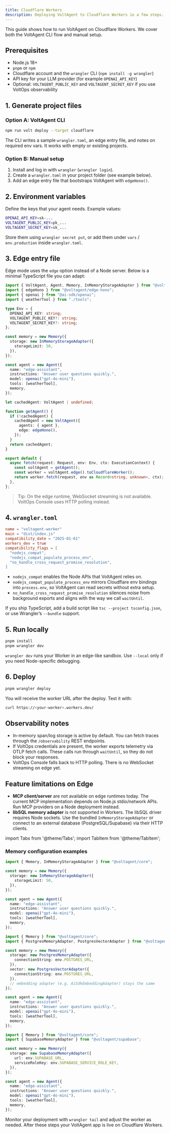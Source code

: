 ```yaml
---
title: Cloudflare Workers
description: Deploying VoltAgent to Cloudflare Workers in a few steps.
---
```


This guide shows how to run VoltAgent on Cloudflare Workers. We cover both the VoltAgent CLI flow and manual setup.

## Prerequisites

- Node.js 18+
- `pnpm` or `npm`
- Cloudflare account and the `wrangler` CLI (`npm install -g wrangler`)
- API key for your LLM provider (for example `OPENAI_API_KEY`)
- Optional: `VOLTAGENT_PUBLIC_KEY` and `VOLTAGENT_SECRET_KEY` if you use VoltOps observability

## 1. Generate project files

### Option A: VoltAgent CLI

```bash
npm run volt deploy --target cloudflare
```

The CLI writes a sample `wrangler.toml`, an edge entry file, and notes on required env vars. It works with empty or existing projects.

### Option B: Manual setup

1. Install and log in with `wrangler` (`wrangler login`).
2. Create a `wrangler.toml` in your project folder (see example below).
3. Add an edge entry file that bootstraps VoltAgent with `edgeHono()`.

## 2. Environment variables

Define the keys that your agent needs. Example values:

```bash
OPENAI_API_KEY=sk-...
VOLTAGENT_PUBLIC_KEY=pk_...
VOLTAGENT_SECRET_KEY=sk_...
```

Store them using `wrangler secret put`, or add them under `vars` / `env.production` inside `wrangler.toml`.

## 3. Edge entry file

Edge mode uses the `edge` option instead of a Node server. Below is a minimal TypeScript file you can adapt:

```ts title="src/index.ts"
import { VoltAgent, Agent, Memory, InMemoryStorageAdapter } from "@voltagent/core";
import { edgeHono } from "@voltagent/edge-hono";
import { openai } from "@ai-sdk/openai";
import { weatherTool } from "./tools";

type Env = {
  OPENAI_API_KEY: string;
  VOLTAGENT_PUBLIC_KEY?: string;
  VOLTAGENT_SECRET_KEY?: string;
};

const memory = new Memory({
  storage: new InMemoryStorageAdapter({
    storageLimit: 50,
  }),
});

const agent = new Agent({
  name: "edge-assistant",
  instructions: "Answer user questions quickly.",
  model: openai("gpt-4o-mini"),
  tools: [weatherTool],
  memory,
});

let cachedAgent: VoltAgent | undefined;

function getAgent() {
  if (!cachedAgent) {
    cachedAgent = new VoltAgent({
      agents: { agent },
      edge: edgeHono(),
    });
  }
  return cachedAgent;
}

export default {
  async fetch(request: Request, env: Env, ctx: ExecutionContext) {
    const voltAgent = getAgent();
    const worker = voltAgent.edge().toCloudflareWorker();
    return worker.fetch(request, env as Record<string, unknown>, ctx);
  },
};
```

> Tip: On the edge runtime, WebSocket streaming is not available. VoltOps Console uses HTTP polling instead.

## 4. `wrangler.toml`

```toml
name = "voltagent-worker"
main = "dist/index.js"
compatibility_date = "2025-01-01"
workers_dev = true
compatibility_flags = [
  "nodejs_compat",
  "nodejs_compat_populate_process_env",
  "no_handle_cross_request_promise_resolution",
]
```

- `nodejs_compat` enables the Node APIs that VoltAgent relies on.
- `nodejs_compat_populate_process_env` mirrors Cloudflare env bindings into `process.env`, so VoltAgent can read secrets without extra setup.
- `no_handle_cross_request_promise_resolution` silences noise from background exports and aligns with the way we call `waitUntil`.

If you ship TypeScript, add a build script like `tsc --project tsconfig.json`, or use Wrangler’s `--bundle` support.

## 5. Run locally

```bash
pnpm install
pnpm wrangler dev
```

`wrangler dev` runs your Worker in an edge-like sandbox. Use `--local` only if you need Node-specific debugging.

## 6. Deploy

```bash
pnpm wrangler deploy
```

You will receive the worker URL after the deploy. Test it with:

```bash
curl https://<your-worker>.workers.dev/
```

## Observability notes

- In-memory span/log storage is active by default. You can fetch traces through the `/observability` REST endpoints.
- If VoltOps credentials are present, the worker exports telemetry via OTLP fetch calls. These calls run through `waitUntil`, so they do not block your responses.
- VoltOps Console falls back to HTTP polling. There is no WebSocket streaming on edge yet.

## Feature limitations on Edge

- **MCP client/server** are not available on edge runtimes today. The current MCP implementation depends on Node.js stdio/network APIs. Run MCP providers on a Node deployment instead.
- **libSQL memory adapter** is not supported in Workers. The libSQL driver requires Node sockets. Use the bundled `InMemoryStorageAdapter` or connect to an external database (PostgreSQL/Supabase) via their HTTP clients.

import Tabs from '@theme/Tabs';
import TabItem from '@theme/TabItem';

### Memory configuration examples

<Tabs>
  <TabItem value="in-memory" label="In-memory (default)" default>

```ts
import { Memory, InMemoryStorageAdapter } from "@voltagent/core";

const memory = new Memory({
  storage: new InMemoryStorageAdapter({
    storageLimit: 50,
  }),
});

const agent = new Agent({
  name: "edge-assistant",
  instructions: "Answer user questions quickly.",
  model: openai("gpt-4o-mini"),
  tools: [weatherTool],
  memory,
});
```

  </TabItem>
  <TabItem value="postgres" label="PostgreSQL">

```ts
import { Memory } from "@voltagent/core";
import { PostgresMemoryAdapter, PostgresVectorAdapter } from "@voltagent/postgres";

const memory = new Memory({
  storage: new PostgresMemoryAdapter({
    connectionString: env.POSTGRES_URL,
  }),
  vector: new PostgresVectorAdapter({
    connectionString: env.POSTGRES_URL,
  }),
  // embedding adapter (e.g. AiSdkEmbeddingAdapter) stays the same
});

const agent = new Agent({
  name: "edge-assistant",
  instructions: "Answer user questions quickly.",
  model: openai("gpt-4o-mini"),
  tools: [weatherTool],
  memory,
});
```

  </TabItem>
  <TabItem value="supabase" label="Supabase">

```ts
import { Memory } from "@voltagent/core";
import { SupabaseMemoryAdapter } from "@voltagent/supabase";

const memory = new Memory({
  storage: new SupabaseMemoryAdapter({
    url: env.SUPABASE_URL,
    serviceRoleKey: env.SUPABASE_SERVICE_ROLE_KEY,
  }),
});

const agent = new Agent({
  name: "edge-assistant",
  instructions: "Answer user questions quickly.",
  model: openai("gpt-4o-mini"),
  tools: [weatherTool],
  memory,
});
```

  </TabItem>
</Tabs>

Monitor your deployment with `wrangler tail` and adjust the worker as needed. After these steps your VoltAgent app is live on Cloudflare Workers.
